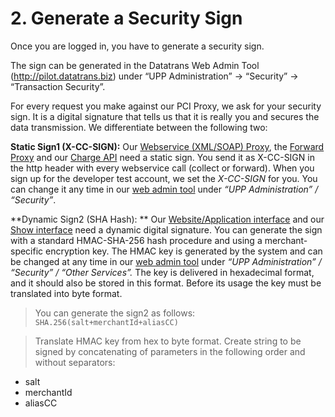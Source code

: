 # 2. Generate a Security Sign


Once you are logged in, you have to generate a security sign. 

The sign can be generated in the Datatrans Web Admin Tool (http://pilot.datatrans.biz) under “UPP Administration” -> “Security” -> “Transaction Security”. 


For every request you make against our PCI Proxy, we ask for your security sign. It is a digital signature that tells us that it is really you and secures the data transmission. We differentiate between the following two:

**Static Sign1 (X-CC-SIGN):** Our [Webservice (XML/SOAP) Proxy](https://docs.pci-proxy.com/webservice.html), the [Forward Proxy](https://docs.pci-proxy.com/forward.html) and our [Charge API](https://docs.pci-proxy.com/charge.html) need a static sign. You send it as X-CC-SIGN in the http header with every webservice call (collect or forward). When you sign up for the developer test account, we set the  *X-CC-SIGN* for you. You can change it any time in our [web admin tool](http://pilot.datatrans.biz) under *“UPP Administration” / “Security”*.

**Dynamic Sign2 (SHA Hash): **
Our [Website/Application interface](https://docs.pci-proxy.com/website-application.html) and our [Show interface](https://docs.pci-proxy.com/show.html) need a dynamic digital signature. You can generate the sign with a standard HMAC-SHA-256 hash procedure and using a merchant-specific encryption key. The HMAC key is generated by the system and can be changed at any time in our [web admin tool](http://pilot.datatrans.biz) under *“UPP Administration” / “Security” / “Other Services”.* The key is delivered in hexadecimal format, and it should also be stored in this format. Before its usage the key must be translated into byte format.

> You can generate the sign2 as follows: `SHA.256(salt+merchantId+aliasCC)`

> Translate HMAC key from hex to byte format. Create string to be signed by concatenating of parameters in the following order and without separators:
- salt
- merchantId
- aliasCC
